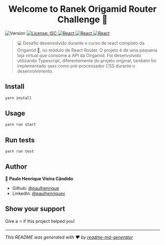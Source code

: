 <h1 align="center">Welcome to Ranek Origamid Router Challenge 👋</h1>
<p>
  <img alt="Version" src="https://img.shields.io/badge/version-0.1.0-blue.svg?cacheSeconds=2592000&style=for-the-badge" />
  <a href="#" target="_blank">
    <img alt="License: ISC" src="https://img.shields.io/badge/License-ISC-yellow.svg?style=for-the-badge" />
  </a>
  <a href="#" target="_blank">
    <img alt="React" src="https://img.shields.io/badge/React-blue.svg?style=for-the-badge" />
  </a>
  <a href="#" target="_blank">
    <img alt="React" src="https://img.shields.io/badge/SASS-pink.svg?style=for-the-badge" />
  </a>
  <a href="#" target="_blank">
    <img alt="React" src="https://img.shields.io/badge/Origamid-purple.svg?style=for-the-badge" />
  </a>
</p>

> :computer: Desafio desenvolvido durante o curso de react completo da Origamid :wolf:, no módulo de React Router. O projeto é de uma pequena loja virtual que consome a API da Oirgamid. Foi desenvolvido utilizando Typescript, diferentemente do projeto original, também foi implementado sass como pré-processador CSS durante o desenvolvimento. 

## Install

```sh
yarn install
```

## Usage

```sh
yarn run start
```

## Run tests

```sh
yarn run test
```

## Author

👤 **Paulo Henrique Vieira Cândido**

* Github: [@paulhenrique](https://github.com/paulhenrique)
* LinkedIn: [@paulhenriquev](https://linkedin.com/in/paulhenriquev)

## Show your support

Give a ⭐️ if this project helped you!

***
_This README was generated with ❤️ by [readme-md-generator](https://github.com/kefranabg/readme-md-generator)_